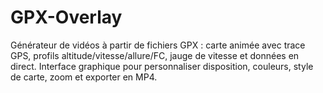 # GPX-Overlay
Générateur de vidéos à partir de fichiers GPX : carte animée avec trace GPS, profils altitude/vitesse/allure/FC, jauge de vitesse et données en direct. Interface graphique pour personnaliser disposition, couleurs, style de carte, zoom et exporter en MP4.

